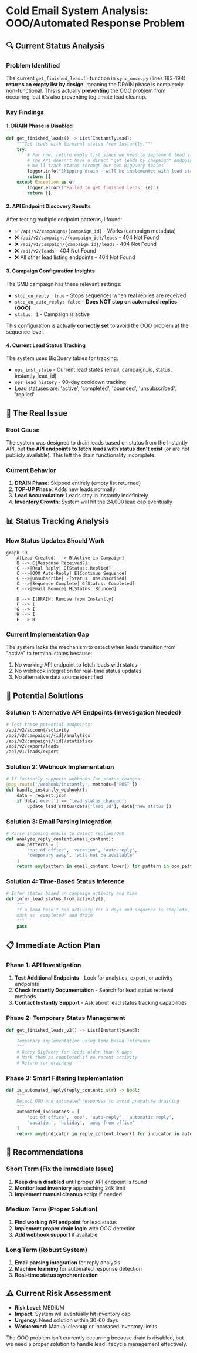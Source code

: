 # Cold Email System Analysis: OOO/Automated Response Problem

## 🔍 Current Status Analysis

### Problem Identified
The current `get_finished_leads()` function in `sync_once.py` (lines 183-194) **returns an empty list by design**, meaning the DRAIN phase is completely non-functional. This is actually **preventing** the OOO problem from occurring, but it's also preventing legitimate lead cleanup.

### Key Findings

#### 1. **DRAIN Phase is Disabled**
```python
def get_finished_leads() -> List[InstantlyLead]:
    """Get leads with terminal status from Instantly."""
    try:
        # For now, return empty list since we need to implement lead status tracking differently
        # The API doesn't have a direct "get leads by campaign" endpoint
        # We'll track status through our own BigQuery tables
        logger.info("Skipping drain - will be implemented with lead status tracking")
        return []
    except Exception as e:
        logger.error(f"Failed to get finished leads: {e}")
        return []
```

#### 2. **API Endpoint Discovery Results**
After testing multiple endpoint patterns, I found:
- ✅ `/api/v2/campaigns/{campaign_id}` - Works (campaign metadata)
- ❌ `/api/v2/campaigns/{campaign_id}/leads` - 404 Not Found
- ❌ `/api/v1/campaign/{campaign_id}/leads` - 404 Not Found  
- ❌ `/api/v2/leads` - 404 Not Found
- ❌ All other lead listing endpoints - 404 Not Found

#### 3. **Campaign Configuration Insights**
The SMB campaign has these relevant settings:
- `stop_on_reply: true` - Stops sequences when real replies are received
- `stop_on_auto_reply: false` - **Does NOT stop on automated replies (OOO)**
- `status: 1` - Campaign is active

This configuration is actually **correctly set** to avoid the OOO problem at the sequence level.

#### 4. **Current Lead Status Tracking**
The system uses BigQuery tables for tracking:
- `ops_inst_state` - Current lead states (email, campaign_id, status, instantly_lead_id)
- `ops_lead_history` - 90-day cooldown tracking
- Lead statuses are: 'active', 'completed', 'bounced', 'unsubscribed', 'replied'

## 🚨 The Real Issue

### Root Cause
The system was designed to drain leads based on status from the Instantly API, but **the API endpoints to fetch leads with status don't exist** (or are not publicly available). This left the drain functionality incomplete.

### Current Behavior
1. **DRAIN Phase**: Skipped entirely (empty list returned)
2. **TOP-UP Phase**: Adds new leads normally
3. **Lead Accumulation**: Leads stay in Instantly indefinitely
4. **Inventory Growth**: System will hit the 24,000 lead cap eventually

## 📊 Status Tracking Analysis

### How Status Updates Should Work
```mermaid
graph TD
    A[Lead Created] --> B[Active in Campaign]
    B --> C{Response Received?}
    C -->|Real Reply| D[Status: Replied]
    C -->|OOO Auto-Reply| E[Continue Sequence]
    C -->|Unsubscribe| F[Status: Unsubscribed]
    C -->|Sequence Complete| G[Status: Completed]
    C -->|Email Bounce| H[Status: Bounced]
    
    D --> I[DRAIN: Remove from Instantly]
    F --> I
    G --> I
    H --> I
    E --> B
```

### Current Implementation Gap
The system lacks the mechanism to detect when leads transition from "active" to terminal states because:
1. No working API endpoint to fetch leads with status
2. No webhook integration for real-time status updates
3. No alternative data source identified

## 🔧 Potential Solutions

### Solution 1: Alternative API Endpoints (Investigation Needed)
```bash
# Test these potential endpoints:
/api/v2/account/activity
/api/v2/campaigns/{id}/analytics
/api/v2/campaigns/{id}/statistics  
/api/v2/export/leads
/api/v1/leads/export
```

### Solution 2: Webhook Implementation
```python
# If Instantly supports webhooks for status changes:
@app.route('/webhook/instantly', methods=['POST'])
def handle_instantly_webhook():
    data = request.json
    if data['event'] == 'lead_status_changed':
        update_lead_status(data['lead_id'], data['new_status'])
```

### Solution 3: Email Parsing Integration
```python
# Parse incoming emails to detect replies/OOO
def analyze_reply_content(email_content):
    ooo_patterns = [
        'out of office', 'vacation', 'auto-reply',
        'temporary away', 'will not be available'
    ]
    return any(pattern in email_content.lower() for pattern in ooo_patterns)
```

### Solution 4: Time-Based Status Inference
```python
# Infer status based on campaign activity and time
def infer_lead_status_from_activity():
    """
    If a lead hasn't had activity for X days and sequence is complete,
    mark as 'completed' and drain
    """
    pass
```

## 📋 Immediate Action Plan

### Phase 1: API Investigation
1. **Test Additional Endpoints** - Look for analytics, export, or activity endpoints
2. **Check Instantly Documentation** - Search for lead status retrieval methods
3. **Contact Instantly Support** - Ask about lead status tracking capabilities

### Phase 2: Temporary Status Management
```python
def get_finished_leads_v2() -> List[InstantlyLead]:
    """
    Temporary implementation using time-based inference
    """
    # Query BigQuery for leads older than X days
    # Mark them as completed if no recent activity
    # Return for draining
```

### Phase 3: Smart Filtering Implementation
```python
def is_automated_reply(reply_content: str) -> bool:
    """
    Detect OOO and automated responses to avoid premature draining
    """
    automated_indicators = [
        'out of office', 'ooo', 'auto-reply', 'automatic reply',
        'vacation', 'holiday', 'away from office'
    ]
    return any(indicator in reply_content.lower() for indicator in automated_indicators)
```

## 🎯 Recommendations

### Short Term (Fix the Immediate Issue)
1. **Keep drain disabled** until proper API endpoint is found
2. **Monitor lead inventory** approaching 24k limit
3. **Implement manual cleanup** script if needed

### Medium Term (Proper Solution)
1. **Find working API endpoint** for lead status
2. **Implement proper drain logic** with OOO detection
3. **Add webhook support** if available

### Long Term (Robust System)
1. **Email parsing integration** for reply analysis
2. **Machine learning** for automated response detection
3. **Real-time status synchronization**

## ⚠️ Current Risk Assessment

- **Risk Level**: MEDIUM
- **Impact**: System will eventually hit inventory cap
- **Urgency**: Need solution within 30-60 days
- **Workaround**: Manual cleanup or increased inventory limits

The OOO problem isn't currently occurring because drain is disabled, but we need a proper solution to handle lead lifecycle management effectively.